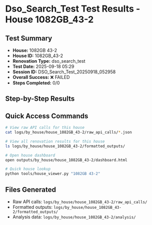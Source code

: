 # Dso_Search_Test Test Results - House 1082GB_43-2

## Test Summary
- **House:** 1082GB 43-2
- **House ID:** 1082GB_43-2
- **Renovation Type:** dso_search_test
- **Test Date:** 2025-09-18 05:29
- **Session ID:** DSO_Search_Test_20250918_052958
- **Overall Success:** ❌ FAILED
- **Steps Completed:** 0/0

## Step-by-Step Results



## Quick Access Commands
```bash
# View raw API calls for this house
cat logs/by_house/house_1082GB_43-2/raw_api_calls/*.json

# View all renovation results for this house
ls logs/by_house/house_1082GB_43-2/formatted_outputs/

# Open house dashboard
open outputs/by_house/house_1082GB_43-2/dashboard.html

# Quick house lookup
python tools/house_viewer.py "1082GB 43-2"
```

## Files Generated
- Raw API calls: `logs/by_house/house_1082GB_43-2/raw_api_calls/`
- Formatted outputs: `logs/by_house/house_1082GB_43-2/formatted_outputs/`
- Analysis data: `logs/by_house/house_1082GB_43-2/analysis/`
